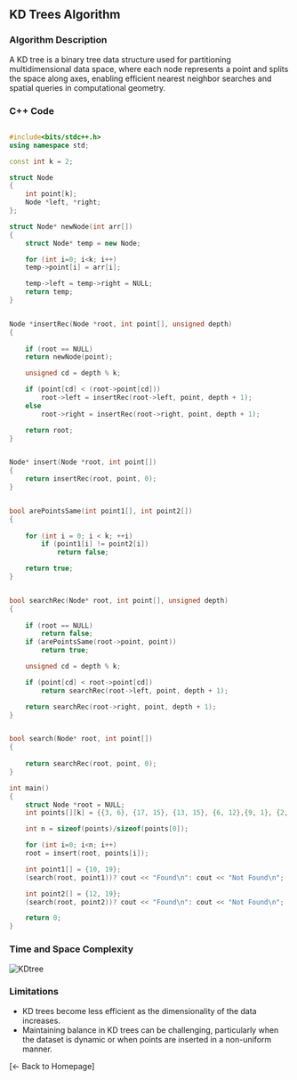 ## KD Trees Algorithm

### Algorithm Description
A KD tree is a binary tree data structure used for partitioning multidimensional data space, where each node represents a point and splits the space along axes, enabling efficient nearest neighbor searches and spatial queries in computational geometry.

### C++ Code

```cpp

#include<bits/stdc++.h>
using namespace std;

const int k = 2;

struct Node
{
	int point[k]; 
	Node *left, *right;
};

struct Node* newNode(int arr[])
{
	struct Node* temp = new Node;

	for (int i=0; i<k; i++)
	temp->point[i] = arr[i];

	temp->left = temp->right = NULL;
	return temp;
}


Node *insertRec(Node *root, int point[], unsigned depth)
{
	
	if (root == NULL)
	return newNode(point);

	unsigned cd = depth % k;

	if (point[cd] < (root->point[cd]))
		root->left = insertRec(root->left, point, depth + 1);
	else
		root->right = insertRec(root->right, point, depth + 1);

	return root;
}


Node* insert(Node *root, int point[])
{
	return insertRec(root, point, 0);
}


bool arePointsSame(int point1[], int point2[])
{
	
	for (int i = 0; i < k; ++i)
		if (point1[i] != point2[i])
			return false;

	return true;
}


bool searchRec(Node* root, int point[], unsigned depth)
{
	
	if (root == NULL)
		return false;
	if (arePointsSame(root->point, point))
		return true;

	unsigned cd = depth % k;

	if (point[cd] < root->point[cd])
		return searchRec(root->left, point, depth + 1);

	return searchRec(root->right, point, depth + 1);
}


bool search(Node* root, int point[])
{
	
	return searchRec(root, point, 0);
}

int main()
{
	struct Node *root = NULL;
	int points[][k] = {{3, 6}, {17, 15}, {13, 15}, {6, 12},{9, 1}, {2, 7}, {10, 19}};

	int n = sizeof(points)/sizeof(points[0]);

	for (int i=0; i<n; i++)
	root = insert(root, points[i]);

	int point1[] = {10, 19};
	(search(root, point1))? cout << "Found\n": cout << "Not Found\n";

	int point2[] = {12, 19};
	(search(root, point2))? cout << "Found\n": cout << "Not Found\n";

	return 0;
}

```

### Time and Space Complexity
![KDtree](https://github.com/DEBANSHU007/FoodDelivery.github.io/assets/67229736/6067f038-1f65-49ac-a712-6ea47232a3f9)



### Limitations
* KD trees become less efficient as the dimensionality of the data increases.
* Maintaining balance in KD trees can be challenging, particularly when the dataset is dynamic or when points are inserted in a non-uniform manner.

[← Back to Homepage]
